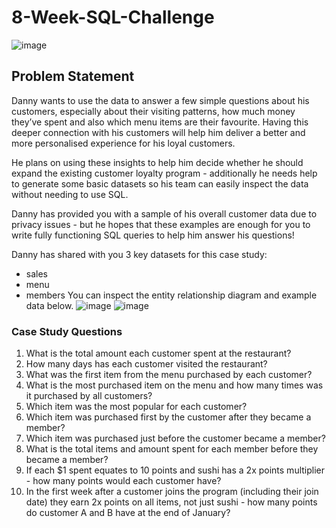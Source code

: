 # 8-Week-SQL-Challenge

![image](https://user-images.githubusercontent.com/61552757/229299637-73b0b41c-7828-4126-98b2-04ac71e25dd1.png)

##                                                                   Problem Statement                                                                        
Danny wants to use the data to answer a few simple questions about his customers, especially about their visiting patterns, how much money they’ve spent and also which menu items are their favourite. Having this deeper connection with his customers will help him deliver a better and more personalised experience for his loyal customers.

He plans on using these insights to help him decide whether he should expand the existing customer loyalty program - additionally he needs help to generate some basic datasets so his team can easily inspect the data without needing to use SQL.

Danny has provided you with a sample of his overall customer data due to privacy issues - but he hopes that these examples are enough for you to write fully functioning SQL queries to help him answer his questions!

Danny has shared with you 3 key datasets for this case study:

- sales
- menu
- members
You can inspect the entity relationship diagram and example data below.
![image](https://user-images.githubusercontent.com/61552757/229301161-e15d9839-62fb-48c8-b183-525ffcb2fb31.png)
![image](https://user-images.githubusercontent.com/61552757/229301348-81d90d84-b139-429a-8a41-baa43b9d8e08.png)


###                                                                Case Study Questions


1. What is the total amount each customer spent at the restaurant?
2. How many days has each customer visited the restaurant?
3. What was the first item from the menu purchased by each customer?
4. What is the most purchased item on the menu and how many times was it purchased by all customers?
5. Which item was the most popular for each customer?
6. Which item was purchased first by the customer after they became a member?
7. Which item was purchased just before the customer became a member?
8. What is the total items and amount spent for each member before they became a member?
9. If each $1 spent equates to 10 points and sushi has a 2x points multiplier - how many points would each customer have?
10. In the first week after a customer joins the program (including their join date) they earn 2x points on all items, not just sushi - how many points do customer A and B have at the end of January?
